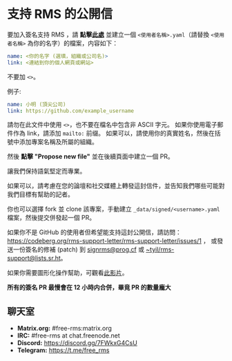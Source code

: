 # 支持 RMS 的公開信

要加入簽名支持 RMS ，請 **點擊[此處](https://github.com/rms-support-letter/rms-support-letter.github.io/new/master/_data/signed)** 並建立一個 `<使用者名稱>.yaml`（請替換 `<使用者名稱>` 為你的名字）的檔案，内容如下：

```yaml
name: <你的名字 (選填，組織或公司名)>
link: <連結到你的個人網頁或網站>
```

不要加 `<>`。

例子:

```yaml
name: 小明 (頂尖公司)
link: https://github.com/example_username
```

請勿在此文件中使用 `<>`，也不要在檔名中包含非 ASCII 字元。
如果你使用電子郵件作為 link，請添加 `mailto:` 前缀。
如果可以，請使用你的真實姓名，然後在括號中添加專案名稱及所屬的組織。

然後 **點擊 "Propose new file"** 並在後續頁面中建立一個 PR。

讓我們保持語氣堅定而專業。

如果可以，請考慮在您的論壇和社交媒體上轉發這封信件，並告知我們哪些可能對我們目標有幫助的記者。

你也可以選擇 fork 並 clone 該專案，手動建立 `_data/signed/<username>.yaml` 檔案，然後提交併發起一個 PR。

如果你不是 GitHub 的使用者但希望能支持這封公開信，請訪問：https://codeberg.org/rms-support-letter/rms-support-letter/issues/1 ，
或發送一份簽名的修補 (patch) 到 [signrms@prog.cf](mailto:signrms@prog.cf) 或 [~tyil/rms-support@lists.sr.ht](mailto:~tyil/rms-support@lists.sr.ht)。

如果你需要圖形化操作幫助，可觀看[此影片](https://invidious.snopyta.org/watch?v=1lz5S5oS8CU)。

**所有的簽名 PR 最慢會在 12 小時内合併，畢竟 PR 的數量龐大**

## 聊天室

- **Matrix.org:** #free-rms:matrix.org
- **IRC:** #free-rms at chat.freenode.net
- **Discord:** https://discord.gg/7FWkxG4CsU
- **Telegram:** https://t.me/free_rms
